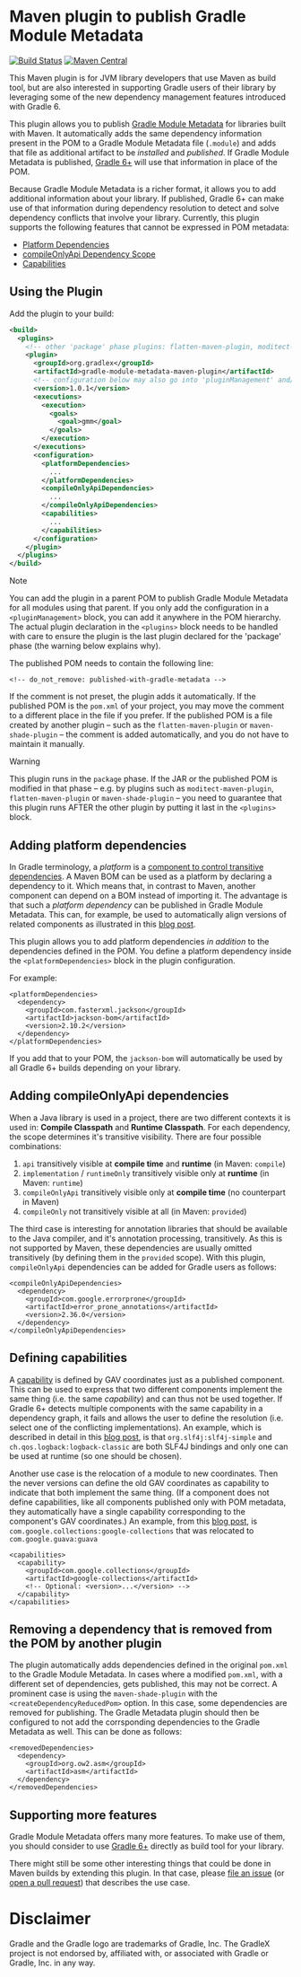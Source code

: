 # Maven plugin to publish Gradle Module Metadata

[![Build Status](https://img.shields.io/endpoint.svg?url=https%3A%2F%2Factions-badge.atrox.dev%2Fgradlex-org%2Fgradle-module-metadata-maven-plugin%2Fbadge%3Fref%3Dmain&style=flat)](https://actions-badge.atrox.dev/gradlex-org/gradle-module-metadata-maven-plugin/goto?ref=main)
[![Maven Central](https://img.shields.io/maven-metadata/v?label=Maven%20Central&metadataUrl=https%3A%2F%2Frepo1.maven.org%2Fmaven2%2Forg%2Fgradlex%2Fgradle-module-metadata-maven-plugin%2Fmaven-metadata.xml)](https://repo1.maven.org/maven2/org/gradlex/gradle-module-metadata-maven-plugin)

This Maven plugin is for JVM library developers that use Maven as build tool, but are also interested in supporting
Gradle users of their library by leveraging some of the new dependency management features introduced with Gradle 6.

This plugin allows you to publish
[Gradle Module Metadata](https://github.com/gradle/gradle/blob/master/subprojects/docs/src/docs/design/gradle-module-metadata-latest-specification.md)
for libraries built with Maven.
It automatically adds the same dependency information present in the POM to a Gradle Module Metadata file (`.module`)
and adds that file as additional artifact to be _installed_ and _published_. If Gradle Module Metadata is published,
[Gradle 6+](https://gradle.org)  will use that information in place of the POM.

Because Gradle Module Metadata is a richer format, it allows you to add additional information about your library.
If published, Gradle 6+ can make use of that information during dependency resolution to detect and solve dependency
conflicts that involve your library.
Currently, this plugin supports the following features that cannot be expressed in POM metadata:

- [Platform Dependencies](https://blog.gradle.org/alignment-with-gradle-module-metadata)
- [compileOnlyApi Dependency Scope](https://docs.gradle.org/current/userguide/java_library_plugin.html#sec:java_library_configurations_graph)
- [Capabilities](https://blog.gradle.org/addressing-logging-complexity-capabilities)

## Using the Plugin

Add the plugin to your build:

```xml
<build>
  <plugins>
    <!-- other 'package' phase plugins: flatten-maven-plugin, moditect-maven-plugin, ...-->
    <plugin>
      <groupId>org.gradlex</groupId>
      <artifactId>gradle-module-metadata-maven-plugin</artifactId>
      <!-- configuration below may also go into 'pluginManagement' and/or parent POM -->
      <version>1.0.1</version>
      <executions>
        <execution>
          <goals>
            <goal>gmm</goal>
          </goals>
        </execution>
      </executions>
      <configuration>
        <platformDependencies>
          ...
        </platformDependencies>
        <compileOnlyApiDependencies>
          ...
        </compileOnlyApiDependencies>
        <capabilities>
          ...
        </capabilities>
      </configuration>
    </plugin>
  </plugins>
</build>
```

> [!NOTE]  
> You can add the plugin in a parent POM to publish Gradle Module Metadata for all modules using that parent.
> If you only add the configuration in a `<pluginManagement>` block, you can add it anywhere in the POM hierarchy.
> The actual plugin declaration in the `<plugins>` block needs to be handled with care to ensure the plugin is the
> last plugin declared for the 'package' phase (the warning below explains why).

The published POM needs to contain the following line:

```
<!-- do_not_remove: published-with-gradle-metadata -->
```

If the comment is not preset, the plugin adds it automatically. If the published POM is the `pom.xml` of your project,
you may move the comment to a different place in the file if you prefer. If the published POM is a file created by
another plugin – such as the `flatten-maven-plugin` or `maven-shade-plugin` – the comment is added automatically, and
you do not have to maintain it manually.  

> [!WARNING]
> This plugin runs in the `package` phase. If the JAR or the published POM is modified in that phase – e.g. by plugins
> such as `moditect-maven-plugin`, `flatten-maven-plugin` or `maven-shade-plugin` – you need to guarantee that
> this plugin runs AFTER the other plugin by putting it last in the `<plugins>` block.

## Adding platform dependencies

In Gradle terminology, a _platform_ is a [component to control transitive dependencies](https://docs.gradle.org/current/userguide/platforms.html).
A Maven BOM can be used as a platform by declaring a dependency to it.
Which means that, in contrast to Maven, another component can depend on a BOM instead of importing it.
The advantage is that such a _platform dependency_ can be published in Gradle Module Metadata.
This can, for example, be used to automatically align versions of related components as illustrated in this [blog post](https://blog.gradle.org/alignment-with-gradle-module-metadata).

This plugin allows you to add platform dependencies _in addition_ to the dependencies defined in the POM.
You define a platform dependency inside the `<platformDependencies>` block in the plugin configuration.

For example:

```
<platformDependencies>
  <dependency>
    <groupId>com.fasterxml.jackson</groupId>
    <artifactId>jackson-bom</artifactId>
    <version>2.10.2</version>
  </dependency>
</platformDependencies>
```

If you add that to your POM, the `jackson-bom` will automatically be used by all Gradle 6+ builds depending on your library. 

## Adding compileOnlyApi dependencies

When a Java library is used in a project, there are two different contexts it is used in:
**Compile Classpath** and **Runtime Classpath**.
For each dependency, the scope determines it's transitive visibility. There are four possible combinations:

1. `api` transitively visible at **compile time** and **runtime** (in Maven: `compile`)
2. `implementation` / `runtimeOnly` transitively visible only at **runtime** (in Maven: `runtime`)
3. `compileOnlyApi` transitively visible only at **compile time** (no counterpart in Maven)
4. `compileOnly` not transitively visible at all (in Maven: `provided`)

The third case is interesting for annotation libraries that should be available to the Java compiler,
and it's annotation processing, transitively. As this is not supported by Maven, these dependencies are usually
omitted transitively (by defining them in the `provided` scope). With this plugin, `compileOnlyApi` dependencies
can be added for Gradle users as follows:

```
<compileOnlyApiDependencies>
  <dependency>
    <groupId>com.google.errorprone</groupId>
    <artifactId>error_prone_annotations</artifactId>
    <version>2.36.0</version>
  </dependency>
</compileOnlyApiDependencies>
```

## Defining capabilities

A [capability](https://docs.gradle.org/current/userguide/dependency_capability_conflict.html) is defined by GAV coordinates just as a published component.
This can be used to express that two different components implement the same thing (i.e. the same _capability_) and can thus not be used together.
If Gradle 6+ detects multiple components with the same capability in a dependency graph, it fails and allows the user to define the resolution (i.e. select one of the conflicting implementations).
An example, which is described in detail in this [blog post](https://blog.gradle.org/addressing-logging-complexity-capabilities), is that `org.slf4j:slf4j-simple` and `ch.qos.logback:logback-classic` are both SLF4J bindings and only one can be used at runtime (so one should be chosen).

Another use case is the relocation of a module to new coordinates.
Then the never versions can define the old GAV coordinates as capability to indicate that both implement the same thing.
(If a component does not define capabilities, like all components published only with POM metadata, they automatically have a single capability corresponding to the component's GAV coordinates.)
An example, from this [blog post](https://blog.gradle.org/guava), is `com.google.collections:google-collections` that was relocated to `com.google.guava:guava`

```
<capabilities>
  <capability>
    <groupId>com.google.collections</groupId>
    <artifactId>google-collections</artifactId>
    <!-- Optional: <version>...</version> --> 
  </capability>
</capabilities>
```

## Removing a dependency that is removed from the POM by another plugin

The plugin automatically adds dependencies defined in the original `pom.xml` to the Gradle Module Metadata.
In cases where a modified `pom.xml`, with a different set of dependencies, gets published, this may not be correct.
A prominent case is using the `maven-shade-plugin` with the `<createDependencyReducedPom>` option. In this case,
some dependencies are removed for publishing. The Gradle Metadata plugin should then be configured
to not add the corrsponding dependencies to the Gradle Metadata as well. This can be done as follows:

```
<removedDependencies>
  <dependency>
    <groupId>org.ow2.asm</groupId>
    <artifactId>asm</artifactId>
  </dependency>
</removedDependencies>
```

## Supporting more features

Gradle Module Metadata offers many more features.
To make use of them, you should consider to use [Gradle 6+](https://docs.gradle.org/current/userguide/getting_started.html) directly as build tool for your library.

There might still be some other interesting things that could be done in Maven builds by extending this plugin.
In that case, please [file an issue](https://github.com/gradlex-org/gradle-module-metadata-maven-plugin/issues) (or [open a pull request](https://github.com/gradlex-org/gradle-module-metadata-maven-plugin/pulls)) that describes the use case.

# Disclaimer

Gradle and the Gradle logo are trademarks of Gradle, Inc.
The GradleX project is not endorsed by, affiliated with, or associated with Gradle or Gradle, Inc. in any way.
